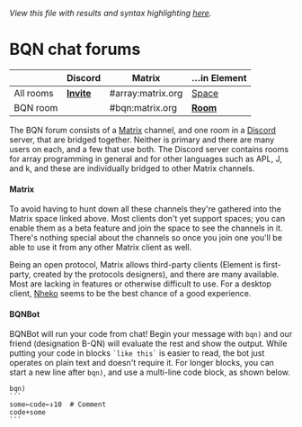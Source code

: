 *View this file with results and syntax highlighting [here](https://mlochbaum.github.io/BQN/community/forums.html).*

# BQN chat forums

|           | Discord                                     | Matrix            | …in Element |
|-----------|---------------------------------------------|-------------------|-------------|
| All rooms | [**Invite**](https://discord.gg/SDTW36EhWF) | #array:matrix.org | [Space](https://app.element.io/#/room/%23array:matrix.org)
| BQN room  |                                             | #bqn:matrix.org   | [**Room**](https://app.element.io/#/room/%23bqn:matrix.org)

The BQN forum consists of a [Matrix](https://matrix.org/) channel, and one room in a [Discord](https://en.wikipedia.org/wiki/Discord_(software)) server, that are bridged together. Neither is primary and there are many users on each, and a few that use both. The Discord server contains rooms for array programming in general and for other languages such as APL, J, and k, and these are individually bridged to other Matrix channels.

#### Matrix

To avoid having to hunt down all these channels they're gathered into the Matrix space linked above. Most clients don't yet support spaces; you can enable them as a beta feature and join the space to see the channels in it. There's nothing special about the channels so once you join one you'll be able to use it from any other Matrix client as well.

Being an open protocol, Matrix allows third-party clients (Element is first-party, created by the protocols designers), and there are many available. Most are lacking in features or otherwise difficult to use. For a desktop client, [Nheko](https://github.com/Nheko-Reborn/nheko) seems to be the best chance of a good experience.

#### BQNBot

BQNBot will run your code from chat! Begin your message with `bqn)` and our friend (designation B-QN) will evaluate the rest and show the output. While putting your code in blocks `` `like this` `` is easier to read, the bot just operates on plain text and doesn't require it. For longer blocks, you can start a new line after `bqn)`, and use a multi-line code block, as shown below.

    bqn)
    ```
    some←code←↕10  # Comment
    code+some
    ```
